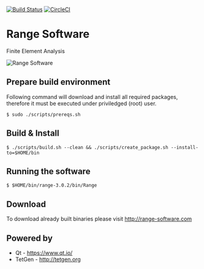 [![Build Status](https://travis-ci.org/Range-Software/range3.svg?branch=master)](https://travis-ci.org/Range-Software/range3)
[![CircleCI](https://circleci.com/gh/Range-Software/range3.svg?style=svg)](https://circleci.com/gh/Range-Software/range3)

# Range Software
Finite Element Analysis

![Range Software](http://www.range-software.com/files/common/Range3-CFD.png)

## Prepare build environment
Following command will download and install all required packages, therefore it must be executed under priviledged (root) user.
```
$ sudo ./scripts/prereqs.sh
```
## Build & Install
```
$ ./scripts/build.sh --clean && ./scripts/create_package.sh --install-to=$HOME/bin
```
## Running the software
```
$ $HOME/bin/range-3.0.2/bin/Range
```

## Download
To download already built binaries please visit http://range-software.com

## Powered by

* Qt - https://www.qt.io/
* TetGen - http://tetgen.org

